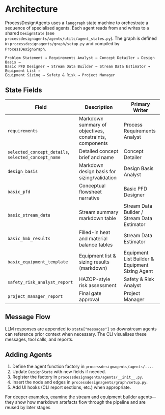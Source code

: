 # Architecture

ProcessDesignAgents uses a `langgraph` state machine to orchestrate a sequence of specialised agents. Each agent reads from and writes to a shared `DesignState` (see `processdesignagents/agents/utils/agent_states.py`). The graph is defined in `processdesignagents/graph/setup.py` and compiled by `ProcessDesignGraph`.

```
Problem Statement → Requirements Analyst → Concept Detailer → Design Basis →
Basic PFD Designer → Stream Data Builder → Stream Data Estimator → Equipment List →
Equipment Sizing → Safety & Risk → Project Manager
```

## State Fields

| Field | Description | Primary Writer |
|-------|-------------|----------------|
| `requirements` | Markdown summary of objectives, constraints, components | Process Requirements Analyst |
| `selected_concept_details`, `selected_concept_name` | Detailed concept brief and name | Concept Detailer |
| `design_basis` | Markdown design basis for sizing/validation | Design Basis Analyst |
| `basic_pfd` | Conceptual flowsheet narrative | Basic PFD Designer |
| `basic_stream_data` | Stream summary markdown table | Stream Data Builder / Stream Data Estimator |
| `basic_hmb_results` | Filled-in heat and material balance tables | Stream Data Estimator |
| `basic_equipment_template` | Equipment list & sizing results (markdown) | Equipment List Builder & Equipment Sizing Agent |
| `safety_risk_analyst_report` | HAZOP-style risk assessment | Safety & Risk Analyst |
| `project_manager_report` | Final gate approval | Project Manager |

## Message Flow

LLM responses are appended to `state["messages"]` so downstream agents can reference prior context when necessary. The CLI visualises these messages, tool calls, and reports.

## Adding Agents

1. Define the agent function factory in `processdesignagents/agents/...`.
2. Update `DesignState` with new fields if needed.
3. Register the factory in `processdesignagents/agents/__init__.py`.
4. Insert the node and edges in `processdesignagents/graph/setup.py`.
5. Add UI hooks (CLI report sections, etc.) when appropriate.

For deeper examples, examine the stream and equipment builder agents—they show how markdown artefacts flow through the pipeline and are reused by later stages.
